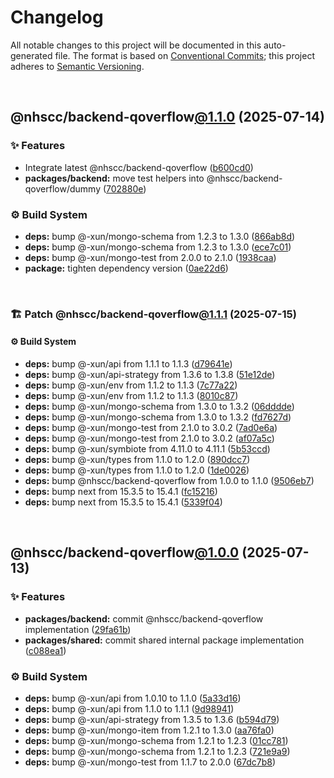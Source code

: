 # Changelog

All notable changes to this project will be documented in this auto-generated
file. The format is based on [Conventional Commits][1];
this project adheres to [Semantic Versioning][2].

<br />

## @nhscc/backend-qoverflow[@1.1.0][3] (2025-07-14)

### ✨ Features

- Integrate latest @nhscc/backend-qoverflow ([b600cd0][4])
- **packages/backend:** move test helpers into @nhscc/backend-qoverflow/dummy ([702880e][5])

### ⚙️ Build System

- **deps:** bump @-xun/mongo-schema from 1.2.3 to 1.3.0 ([866ab8d][6])
- **deps:** bump @-xun/mongo-schema from 1.2.3 to 1.3.0 ([ece7c01][7])
- **deps:** bump @-xun/mongo-test from 2.0.0 to 2.1.0 ([1938caa][8])
- **package:** tighten dependency version ([0ae22d6][9])

<br />

### 🏗️ Patch @nhscc/backend-qoverflow[@1.1.1][10] (2025-07-15)

#### ⚙️ Build System

- **deps:** bump @-xun/api from 1.1.1 to 1.1.3 ([d79641e][11])
- **deps:** bump @-xun/api-strategy from 1.3.6 to 1.3.8 ([51e12de][12])
- **deps:** bump @-xun/env from 1.1.2 to 1.1.3 ([7c77a22][13])
- **deps:** bump @-xun/env from 1.1.2 to 1.1.3 ([8010c87][14])
- **deps:** bump @-xun/mongo-schema from 1.3.0 to 1.3.2 ([06dddde][15])
- **deps:** bump @-xun/mongo-schema from 1.3.0 to 1.3.2 ([fd7627d][16])
- **deps:** bump @-xun/mongo-test from 2.1.0 to 3.0.2 ([7ad0e6a][17])
- **deps:** bump @-xun/mongo-test from 2.1.0 to 3.0.2 ([af07a5c][18])
- **deps:** bump @-xun/symbiote from 4.11.0 to 4.11.1 ([5b53ccd][19])
- **deps:** bump @-xun/types from 1.1.0 to 1.2.0 ([890dcc7][20])
- **deps:** bump @-xun/types from 1.1.0 to 1.2.0 ([1de0026][21])
- **deps:** bump @nhscc/backend-qoverflow from 1.0.0 to 1.1.0 ([9506eb7][22])
- **deps:** bump next from 15.3.5 to 15.4.1 ([fc15216][23])
- **deps:** bump next from 15.3.5 to 15.4.1 ([5339f04][24])

<br />

## @nhscc/backend-qoverflow[@1.0.0][25] (2025-07-13)

### ✨ Features

- **packages/backend:** commit @nhscc/backend-qoverflow implementation ([29fa61b][26])
- **packages/shared:** commit shared internal package implementation ([c088ea1][27])

### ⚙️ Build System

- **deps:** bump @-xun/api from 1.0.10 to 1.1.0 ([5a33d16][28])
- **deps:** bump @-xun/api from 1.1.0 to 1.1.1 ([9d98941][29])
- **deps:** bump @-xun/api-strategy from 1.3.5 to 1.3.6 ([b594d79][30])
- **deps:** bump @-xun/mongo-item from 1.2.1 to 1.3.0 ([aa76fa0][31])
- **deps:** bump @-xun/mongo-schema from 1.2.1 to 1.2.3 ([01cc781][32])
- **deps:** bump @-xun/mongo-schema from 1.2.1 to 1.2.3 ([721e9a9][33])
- **deps:** bump @-xun/mongo-test from 1.1.7 to 2.0.0 ([67dc7b8][34])

[1]: https://conventionalcommits.org
[2]: https://semver.org
[3]: https://github.com/nhscc/qoverflow.api.hscc.bdpa.org/compare/@nhscc/backend-qoverflow@1.0.0...@nhscc/backend-qoverflow@1.1.0
[4]: https://github.com/nhscc/qoverflow.api.hscc.bdpa.org/commit/b600cd01fc9609dd6a706c81dd89abc4754b14c6
[5]: https://github.com/nhscc/qoverflow.api.hscc.bdpa.org/commit/702880ea4250ebcbfa83aaf6d92d579fb8187844
[6]: https://github.com/nhscc/qoverflow.api.hscc.bdpa.org/commit/866ab8d9887bf2b9838f101e66377b8d4e69418b
[7]: https://github.com/nhscc/qoverflow.api.hscc.bdpa.org/commit/ece7c019fd97ac5e3b079a9ccd5ad8a480aaad48
[8]: https://github.com/nhscc/qoverflow.api.hscc.bdpa.org/commit/1938caa8921715c30f68c4a25d9826f26d292f6f
[9]: https://github.com/nhscc/qoverflow.api.hscc.bdpa.org/commit/0ae22d624fd02f95567acd97c7fd46a23f28f6f3
[10]: https://github.com/nhscc/qoverflow.api.hscc.bdpa.org/compare/@nhscc/backend-qoverflow@1.1.0...@nhscc/backend-qoverflow@1.1.1
[11]: https://github.com/nhscc/qoverflow.api.hscc.bdpa.org/commit/d79641eae3d745506eec9ab65ea73ba41e370440
[12]: https://github.com/nhscc/qoverflow.api.hscc.bdpa.org/commit/51e12de6417ec17dafd7e59c6d56dc73aecb3c01
[13]: https://github.com/nhscc/qoverflow.api.hscc.bdpa.org/commit/7c77a22e84d836c9a307419ced75e21c8512ff7f
[14]: https://github.com/nhscc/qoverflow.api.hscc.bdpa.org/commit/8010c877f00dd473da8f52f96d283f996a0caff6
[15]: https://github.com/nhscc/qoverflow.api.hscc.bdpa.org/commit/06ddddee01b0a4634d06d0908d325b0ce0685adb
[16]: https://github.com/nhscc/qoverflow.api.hscc.bdpa.org/commit/fd7627dbd48a441fbc7d4a5e4747c68e6f241d30
[17]: https://github.com/nhscc/qoverflow.api.hscc.bdpa.org/commit/7ad0e6a80163310d0487d37a354dbc0eaddd7629
[18]: https://github.com/nhscc/qoverflow.api.hscc.bdpa.org/commit/af07a5c21debef334349b7e21890919fc3e42e21
[19]: https://github.com/nhscc/qoverflow.api.hscc.bdpa.org/commit/5b53ccdec0dca41c21e211c13869657aa99e3290
[20]: https://github.com/nhscc/qoverflow.api.hscc.bdpa.org/commit/890dcc74c8059ce3d90bf72a1db4121457eebeb7
[21]: https://github.com/nhscc/qoverflow.api.hscc.bdpa.org/commit/1de0026e3d717a38497626ce3e7cf3f5c369e3df
[22]: https://github.com/nhscc/qoverflow.api.hscc.bdpa.org/commit/9506eb77406c49efee46020bdef6bfe15bb89968
[23]: https://github.com/nhscc/qoverflow.api.hscc.bdpa.org/commit/fc15216d3ded186da9bd969e387bb95cdbb73e6f
[24]: https://github.com/nhscc/qoverflow.api.hscc.bdpa.org/commit/5339f047a0af94eb0330b58ab70460d79d516f10
[25]: https://github.com/nhscc/qoverflow.api.hscc.bdpa.org/compare/@nhscc/backend-qoverflow@0.0.0-init...@nhscc/backend-qoverflow@1.0.0
[26]: https://github.com/nhscc/qoverflow.api.hscc.bdpa.org/commit/29fa61bf4a8cc3cf0adb7b969b3eedf06521f00f
[27]: https://github.com/nhscc/qoverflow.api.hscc.bdpa.org/commit/c088ea1726174db286a387c3a1af4c7489ff531f
[28]: https://github.com/nhscc/qoverflow.api.hscc.bdpa.org/commit/5a33d16c621c8f83f0c7d5934f4f4b2159532631
[29]: https://github.com/nhscc/qoverflow.api.hscc.bdpa.org/commit/9d98941469aee8440ddc4edaabb8a92557ddbc1d
[30]: https://github.com/nhscc/qoverflow.api.hscc.bdpa.org/commit/b594d79760393fbdbfa3f90f2bb7e75c6f029260
[31]: https://github.com/nhscc/qoverflow.api.hscc.bdpa.org/commit/aa76fa0425a2e41d63e748e16e51a112e9238d8b
[32]: https://github.com/nhscc/qoverflow.api.hscc.bdpa.org/commit/01cc7819fd4cd49341eaca202ff591d90abd4502
[33]: https://github.com/nhscc/qoverflow.api.hscc.bdpa.org/commit/721e9a905b55ddef58a8ac675764197b02240c3e
[34]: https://github.com/nhscc/qoverflow.api.hscc.bdpa.org/commit/67dc7b8b8740baf541a997a1c2d7c40fb1cc9ac5
